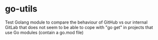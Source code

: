 # go-utils
Test Golang module to compare the behaviour of GitHub vs our internal GitLab that does not seem to be able to cope with "go get" in projects that use Go modules (contain a go.mod file)
